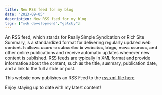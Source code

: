 ```yaml
---
title: New RSS feed for my blog
date: "2023-09-05"
description: New RSS feed for my blog
tags: ["web development","gatsby"]
---
```

An RSS feed, which stands for Really Simple Syndication or Rich Site Summary, is a standardized format for delivering regularly updated web content. It allows users to subscribe to websites, blogs, news sources, and other online publications and receive automatic updates whenever new content is published. RSS feeds are typically in XML format and provide information about the content, such as the title, summary, publication date, and a link to the full article or post.

This website now publishes an RSS Feed to the [rss.xml file here](/rss.xml).

Enjoy staying up to date with my latest content!